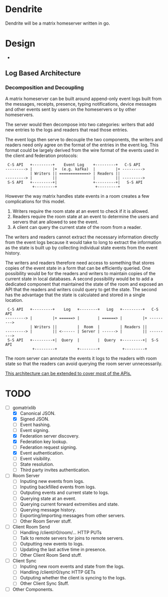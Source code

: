 # Dendrite

Dendrite will be a matrix homeserver written in go.

# Design

 * 


## Log Based Architecture

### Decomposition and Decoupling

A matrix homeserver can be built around append-only event logs built from the
messages, receipts, presence, typing notifications, device messages and other
events sent by users on the homeservers or by other homeservers.

The server would then decompose into two categories: writers that add new
entries to the logs and readers that read those entries.

The event logs then serve to decouple the two components, the writers and
readers need only agree on the format of the entries in the event log.
This format could be largely derived from the wire format of the events used
in the client and federation protocols:


     C-S API   +---------+    Event Log    +---------+   C-S API
    ---------> |         |+  (e.g. kafka)  |         |+ --------->
               | Writers || =============> | Readers ||
    ---------> |         ||                |         || --------->
     S-S API   +---------+|                +---------+|   S-S API
                +---------+                 +---------+

However the way matrix handles state events in a room creates a few
complications for this model.

 1) Writers require the room state at an event to check if it is allowed.
 2) Readers require the room state at an event to determine the users and
    servers that are allowed to see the event.
 3) A client can query the current state of the room from a reader.

The writers and readers cannot extract the necessary information directly from
the event logs because it would take to long to extract the information as the
state is built up by collecting individual state events from the event history.

The writers and readers therefore need access to something that stores copies
of the event state in a form that can be efficiently queried. One possibility
would be for the readers and writers to maintain copies of the current state
in local databases. A second possibility would be to add a dedicated component
that maintained the state of the room and exposed an API that the readers and
writers could query to get the state. The second has the advantage that the
state is calculated and stored in a single location.


     C-S API   +---------+    Log   +--------+   Log   +---------+   C-S API
    ---------> |         |+ ======> |        | ======> |         |+ --------->
               | Writers ||         |  Room  |         | Readers ||
    ---------> |         || <------ | Server | ------> |         || --------->
     S-S API   +---------+|  Query  |        |  Query  +---------+|  S-S API
                +---------+         +--------+          +---------+


The room server can annotate the events it logs to the readers with room state
so that the readers can avoid querying the room server unnecessarily.

[This architecture can be extended to cover most of the APIs.](WIRING.md)

# TODO

 - [ ] gomatrixlib
   - [x] Canonical JSON.
   - [x] Signed JSON.
   - [ ] Event hashing.
   - [ ] Event signing.
   - [x] Federation server discovery.
   - [x] Federation key lookup.
   - [ ] Federation request signing.
   - [x] Event authentication.
   - [ ] Event visibility.
   - [ ] State resolution.
   - [ ] Third party invites authentication.
 - [ ] Room Server
   - [ ] Inputing new events from logs.
   - [ ] Inputing backfilled events from logs.
   - [ ] Outputing events and current state to logs.
   - [ ] Querying state at an event.
   - [ ] Querying current forward extremities and state.
   - [ ] Querying message history.
   - [ ] Exporting/importing messages from other servers.
   - [ ] Other Room Server stuff.
 - [ ] Client Room Send
   - [ ] Handling /client/r0/room/... HTTP PUTs
   - [ ] Talk to remote servers for joins to remote servers.
   - [ ] Outputting new events to logs.
   - [ ] Updating the last active time in presence.
   - [ ] Other Client Room Send stuff.
 - [ ] Client Sync
   - [ ] Inputing new room events and state from the logs.
   - [ ] Handling /client/r0/sync HTTP GETs
   - [ ] Outputing whether the client is syncing to the logs.
   - [ ] Other Client Sync Stuff.
 - [ ] Other Components.
